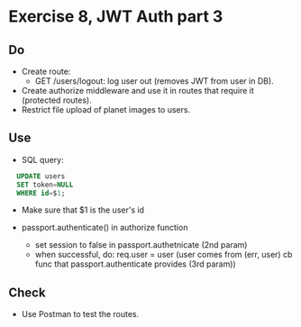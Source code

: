 # Exercise 8, JWT Auth part 3
## Do
- Create route:
  - GET /users/logout: log user out (removes JWT from user in DB).
- Create authorize middleware and use it in routes that require it (protected routes).
- Restrict file upload of planet images to users.

## Use
- SQL query:
```sql
  UPDATE users
  SET token=NULL
  WHERE id=$1;
```
  - Make sure that $1 is the user's id

- passport.authenticate() in authorize function
  - set session to false in passport.authetnicate (2nd param)
  - when successful, do: req.user = user (user comes from (err, user) cb func that passport.authenticate provides (3rd param))

## Check
- Use Postman to test the routes.
